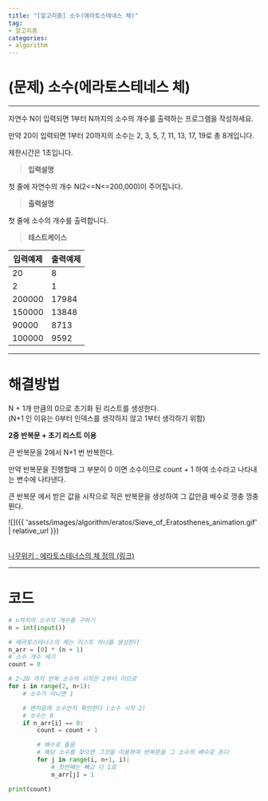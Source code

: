 ```yaml
---
title: "[알고리즘] 소수(에라토스테네스 체)"
tag:
- 알고리즘
categories:
- algorithm
---
```


# (문제) 소수(에라토스테네스 체)
---

자연수 N이 입력되면 1부터 N까지의 소수의 개수를 출력하는 프로그램을 작성하세요.

만약 20이 입력되면 1부터 20까지의 소수는 2, 3, 5, 7, 11, 13, 17, 19로 총 8개입니다.

제한시간은 1초입니다. 

> **입력설명**

첫 줄에 자연수의 개수 N(2<=N<=200,000)이 주어집니다.


> **출력설명**

첫 줄에 소수의 개수를 출력합니다.


> **테스트케이스**
 

| 입력예제 | 출력예제 |
| -------- | -------- | 
| 20 | 8 | 
| 2 | 1 | 
| 200000 | 17984 | 
| 150000 | 13848 | 
| 90000 | 8713 | 
| 100000 | 9592 | 

---
# 해결방법

N + 1개 만큼의 0으로 초기화 된 리스트를 생성한다.<br>
(N+1 인 이유는 0부터 인덱스를 생각하지 않고 1부터 생각하기 위함)

**2중 반복문 + 초기 리스트 이용**

큰 반복문을 2에서 N+1 번 반복한다.

만약 반복문을 진행할때 그 부분이 0 이면 소수이므로 count + 1 하여 소수라고 나타내는 변수에 나타낸다.

큰 반복문 에서 받은 값을 시작으로 작은 반복문을 생성하여 그 값만큼 배수로 껑충 껑충 뛴다.

![]({{ 'assets/images/algorithm/eratos/Sieve_of_Eratosthenes_animation.gif' | relative_url }})<br><br>

[나무위키 : 에라토스테너스의 체 정의 (링크)](https://ko.wikipedia.org/wiki/%EC%97%90%EB%9D%BC%ED%86%A0%EC%8A%A4%ED%85%8C%EB%84%A4%EC%8A%A4%EC%9D%98_%EC%B2%B4 "에라토스테너스의 체 링크")

---

# 코드
```python
# n까지의 소수의 개수를 구하기
n = int(input())

# 에라토스테너스의 체는 리스트 하나를 생성한다
n_arr = [0] * (n + 1)
# 소수 개수 세기
count = 0

# 2~20 까지 반복 소수의 시작은 2부터 이므로
for i in range(2, n+1):
    # 소수가 아니면 1

    # 맨처음에 소수인지 확인한다 (소수 시작 2)
    # 소수는 0
    if n_arr[i] == 0:
        count = count + 1

        # 배수로 돌음
        # 해당 소수를 찾으면 그것을 이용하여 반복문을 그 소수의 배수로 돈다
        for j in range(i, n+1, i):
            # 첫번째는 빼고 다 1로
            n_arr[j] = 1

print(count)
```

